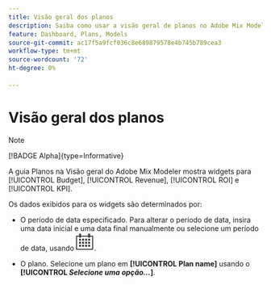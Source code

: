 ```yaml
---
title: Visão geral dos planos
description: Saiba como usar a visão geral de planos no Adobe Mix Modeler.
feature: Dashboard, Plans, Models
source-git-commit: ac17f5a9fcf036c8e689879578e4b745b789cea3
workflow-type: tm+mt
source-wordcount: '72'
ht-degree: 0%

---
```



# Visão geral dos planos

>[!NOTE]
>
>[!BADGE Alpha]{type=Informative}


A guia Planos na Visão geral do Adobe Mix Modeler mostra widgets para [!UICONTROL Budget], [!UICONTROL Revenue], [!UICONTROL ROI] e [!UICONTROL KPI].

Os dados exibidos para os widgets são determinados por:

* O período de data especificado. Para alterar o período de data, insira uma data inicial e uma data final manualmente ou selecione um período de data, usando ![Calendário](../assets/icons/Calendar.svg).

* O plano. Selecione um plano em **[!UICONTROL Plan name]** usando o **[!UICONTROL _Selecione uma opção..._]**.


